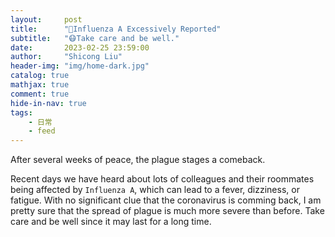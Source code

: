 ```yaml
---
layout:     post
title:      "🦠Influenza A Excessively Reported"
subtitle:   "😷Take care and be well."
date:       2023-02-25 23:59:00
author:     "Shicong Liu"
header-img: "img/home-dark.jpg"
catalog: true
mathjax: true
comment: true
hide-in-nav: true
tags:
    - 日常
    - feed
---
```




After several weeks of peace, the plague stages a comeback.



Recent days we have heard about lots of colleagues and their roommates being affected by `Influenza A`, which can lead to a fever, dizziness, or fatigue. With no significant clue that the coronavirus is comming back, I am pretty sure that the spread of plague is much more severe than before. Take care and be well since it may last for a long time.

